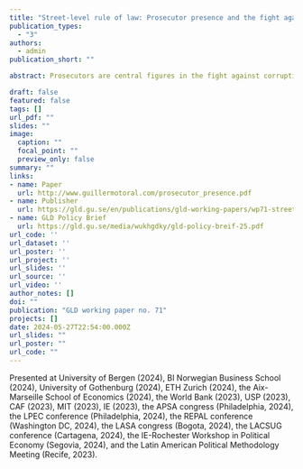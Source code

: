 ```yaml
---
title: "Street-level rule of law: Prosecutor presence and the fight against corruption"
publication_types:
  - "3"
authors:
  - admin
publication_short: ""

abstract: Prosecutors are central figures in the fight against corruption and the rule of law more broadly. Yet we lack systematic evidence about whether they are effective at reducing corruption and, if so, why. I argue that prosecutors' use of autonomy and discretion in anti-corruption work benefits from physical proximity to the communities they monitor. I test this theory through a causal event study of state prosecutors in Brazil,  leveraging administrative data on their deployment and behavior across municipalities. I find that prosecutor presence causes increased anti-corruption action targeted at the local government. In response to prosecutor presence, local politicians hire more bureaucrats on the civil service, rather than on temporary contracts -- a common vehicle for corruption in this setting. Consistent with prosecutor presence constraining malfeasance, I find that municipal accounts executed right after the arrival of a prosecutor have lower levels of corruption (as measured by federal auditors) than those executed right before. I combine these quasi-experimental findings with insights from a survey of politicians and in-depth interviews with prosecutors. Together, the results suggest that physical presence can make prosecutors more effective at fighting corruption, and provide rare causal evidence of the impact of autonomous prosecutors on local governance. 

draft: false
featured: false
tags: []
url_pdf: ""
slides: ""
image:
  caption: ""
  focal_point: ""
  preview_only: false
summary: ""
links:
- name: Paper
  url: http://www.guillermotoral.com/prosecutor_presence.pdf
- name: Publisher
  url: https://gld.gu.se/en/publications/gld-working-papers/wp71-street-level-rule-of-law-prosecutor-presence-and-the-fight-against-corruption/
- name: GLD Policy Brief
  url: https://gld.gu.se/media/wukhgdky/gld-policy-breif-25.pdf
url_code: ''
url_dataset: ''
url_poster: ''
url_project: ''
url_slides: ''
url_source: ''
url_video: ''
author_notes: []
doi: ""
publication: "GLD working paper no. 71"
projects: []
date: 2024-05-27T22:54:00.000Z
url_slides: ""
url_poster: ""
url_code: ""
---
```

Presented at University of Bergen (2024), BI Norwegian Business School (2024), University of Gothenburg (2024), ETH Zurich (2024), the Aix-Marseille School of Economics (2024), the World Bank (2023), USP (2023), CAF (2023), MIT (2023), IE (2023), the APSA congress (Philadelphia, 2024), the LPEC conference (Philadelphia, 2024), the REPAL conference (Washington DC, 2024), the LASA congress (Bogota, 2024), the LACSUG conference (Cartagena, 2024), the IE-Rochester Workshop in Political Economy (Segovia, 2024), and the Latin American Political Methodology Meeting (Recife, 2023).

